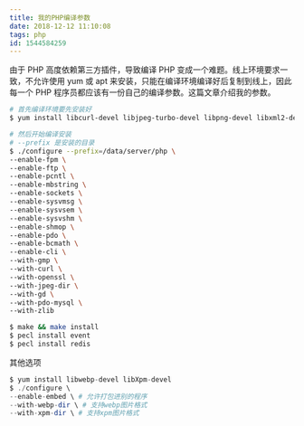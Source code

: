 ```yaml
---
title: 我的PHP编译参数
date: 2018-12-12 11:10:08
tags: php
id: 1544584259
---
```

由于 PHP 高度依赖第三方插件，导致编译 PHP 变成一个难题。线上环境要求一致，不允许使用 yum 或 apt 来安装，只能在编译环境编译好后复制到线上，因此每一个 PHP 程序员都应该有一份自己的编译参数。这篇文章介绍我的参数。

```sh
# 首先编译环境要先安装好
$ yum install libcurl-devel libjpeg-turbo-devel libpng-devel libxml2-devel openssl-devel zlib-devel

# 然后开始编译安装
# --prefix 是安装的目录
$ ./configure --prefix=/data/server/php \
--enable-fpm \
--enable-ftp \
--enable-pcntl \
--enable-mbstring \
--enable-sockets \
--enable-sysvmsg \
--enable-sysvsem \
--enable-sysvshm \
--enable-shmop \
--enable-pdo \
--enable-bcmath \
--enable-cli \
--with-gmp \
--with-curl \
--with-openssl \
--with-jpeg-dir \
--with-gd \
--with-pdo-mysql \
--with-zlib

$ make && make install
$ pecl install event
$ pecl install redis
```

其他选项
```php
$ yum install libwebp-devel libXpm-devel
$ ./configure \
--enable-embed \ # 允许打包进别的程序
--with-webp-dir \ # 支持webp图片格式
--with-xpm-dir \ # 支持xpm图片格式
```